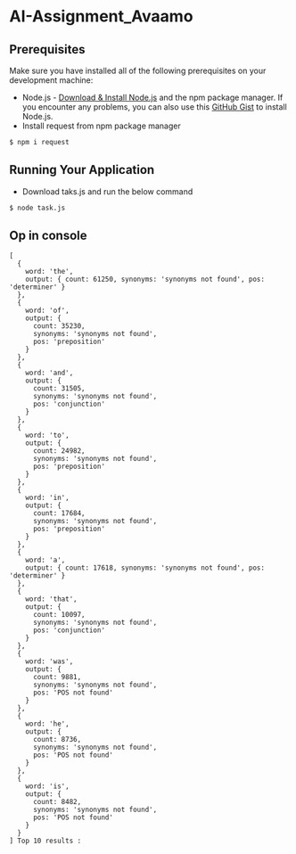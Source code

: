 # AI-Assignment_Avaamo

## Prerequisites
Make sure you have installed all of the following prerequisites on your development machine:
* Node.js - [Download & Install Node.js](https://nodejs.org/en/download/) and the npm package manager. If you encounter any problems, you can also use this [GitHub Gist](https://gist.github.com/isaacs/579814) to install Node.js.
* Install request from npm package manager
```bash
$ npm i request
```

## Running Your Application
* Download taks.js and run the below command
```bash
$ node task.js
```

## Op in console
```
[
  {
    word: 'the',
    output: { count: 61250, synonyms: 'synonyms not found', pos: 'determiner' }
  },
  {
    word: 'of',
    output: {
      count: 35230,
      synonyms: 'synonyms not found',
      pos: 'preposition'
    }
  },
  {
    word: 'and',
    output: {
      count: 31505,
      synonyms: 'synonyms not found',
      pos: 'conjunction'
    }
  },
  {
    word: 'to',
    output: {
      count: 24982,
      synonyms: 'synonyms not found',
      pos: 'preposition'
    }
  },
  {
    word: 'in',
    output: {
      count: 17684,
      synonyms: 'synonyms not found',
      pos: 'preposition'
    }
  },
  {
    word: 'a',
    output: { count: 17618, synonyms: 'synonyms not found', pos: 'determiner' }
  },
  {
    word: 'that',
    output: {
      count: 10097,
      synonyms: 'synonyms not found',
      pos: 'conjunction'
    }
  },
  {
    word: 'was',
    output: {
      count: 9881,
      synonyms: 'synonyms not found',
      pos: 'POS not found'
    }
  },
  {
    word: 'he',
    output: {
      count: 8736,
      synonyms: 'synonyms not found',
      pos: 'POS not found'
    }
  },
  {
    word: 'is',
    output: {
      count: 8482,
      synonyms: 'synonyms not found',
      pos: 'POS not found'
    }
  }
] Top 10 results :
```
